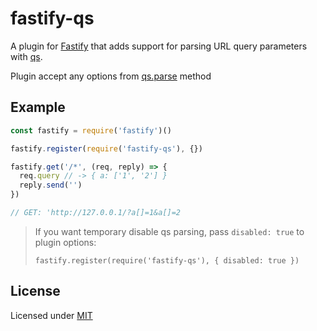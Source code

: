 # fastify-qs

A plugin for [Fastify](https://fastify.io/) that adds support for parsing URL query parameters with [qs](https://www.npmjs.com/package/qs).

Plugin accept any options from [qs.parse](https://www.npmjs.com/package/qs#parsing-objects) method

## Example

```js
const fastify = require('fastify')()

fastify.register(require('fastify-qs'), {})

fastify.get('/*', (req, reply) => {
  req.query // -> { a: ['1', '2'] }
  reply.send('')
})

// GET: 'http://127.0.0.1/?a[]=1&a[]=2
```

> If you want temporary disable qs parsing, pass `disabled: true` to plugin options:
> ```
> fastify.register(require('fastify-qs'), { disabled: true })
> ```

## License

Licensed under [MIT](./LICENSE.MD)
